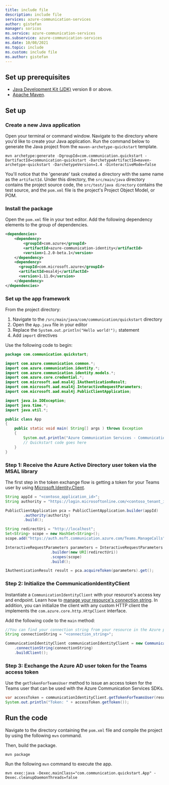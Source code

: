 ```yaml
---
title: include file
description: include file
services: azure-communication-services
author: gistefan
manager: soricos
ms.service: azure-communication-services
ms.subservice: azure-communication-services
ms.date: 10/08/2021
ms.topic: include
ms.custom: include file
ms.author: gistefan
---
```


## Set up prerequisites

- [Java Development Kit (JDK)](/azure/developer/java/fundamentals/java-jdk-install) version 8 or above.
- [Apache Maven](https://maven.apache.org/download.cgi).

## Set up

### Create a new Java application

Open your terminal or command window. Navigate to the directory where you'd like to create your Java application. Run the command below to generate the Java project from the `maven-archetype-quickstart` template.

```console
mvn archetype:generate -DgroupId=com.communication.quickstart -DartifactId=communication-quickstart -DarchetypeArtifactId=maven-archetype-quickstart -DarchetypeVersion=1.4 -DinteractiveMode=false
```

You'll notice that the 'generate' task created a directory with the same name as the `artifactId`. Under this directory, the `src/main/java` directory contains the project source code, the `src/test/java directory` contains the test source, and the `pom.xml` file is the project's Project Object Model, or POM.

### Install the package

Open the `pom.xml` file in your text editor. Add the following dependency elements to the group of dependencies.

```xml
<dependencies>
    <dependency>
        <groupId>com.azure</groupId>
        <artifactId>azure-communication-identity</artifactId>
        <version>1.2.0-beta.1</version>
    </dependency>
    <dependency>
      <groupId>com.microsoft.azure</groupId>
      <artifactId>msal4j</artifactId>
      <version>1.11.0</version>
    </dependency>
</dependencies>
```

### Set up the app framework

From the project directory:

1. Navigate to the `/src/main/java/com/communication/quickstart` directory
1. Open the `App.java` file in your editor
1. Replace the `System.out.println("Hello world!");` statement
1. Add `import` directives

Use the following code to begin:

```java
package com.communication.quickstart;

import com.azure.communication.common.*;
import com.azure.communication.identity.*;
import com.azure.communication.identity.models.*;
import com.azure.core.credential.*;
import com.microsoft.aad.msal4j.IAuthenticationResult;
import com.microsoft.aad.msal4j.InteractiveRequestParameters;
import com.microsoft.aad.msal4j.PublicClientApplication;

import java.io.IOException;
import java.time.*;
import java.util.*;

public class App
{
    public static void main( String[] args ) throws Exception
    {
        System.out.println("Azure Communication Services - Communication access token Quickstart");
        // Quickstart code goes here
    }
}
```

### Step 1: Receive the Azure Active Directory user token via the MSAL library

The first step in the token exchange flow is getting a token for your Teams user by using [Microsoft.Identity.Client](../../../active-directory/develop/reference-v2-libraries.md).

```java
String appId = "<contoso_application_id>";
String authority = "https://login.microsoftonline.com/<contoso_tenant_id>";

PublicClientApplication pca = PublicClientApplication.builder(appId)
        .authority(authority)
        .build();

String redirectUri = "http://localhost";
Set<String> scope = new HashSet<String>();
scope.add("https://auth.msft.communication.azure.com/Teams.ManageCalls");

InteractiveRequestParameters parameters = InteractiveRequestParameters
                    .builder(new URI(redirectUri))
                    .scopes(scope)
                    .build();

IAuthenticationResult result = pca.acquireToken(parameters).get();
```

### Step 2: Initialize the CommunicationIdentityClient

Instantiate a `CommunicationIdentityClient` with your resource's access key and endpoint. Learn how to [manage your resource's connection string](../create-communication-resource.md#store-your-connection-string). In addition, you can initialize the client with any custom HTTP client the implements the `com.azure.core.http.HttpClient` interface.

Add the following code to the `main` method:

```java
//You can find your connection string from your resource in the Azure portal
String connectionString = "<connection_string>";

CommunicationIdentityClient communicationIdentityClient = new CommunicationIdentityClientBuilder()
    .connectionString(connectionString)
    .buildClient();
```

### Step 3: Exchange the Azure AD user token for the Teams access token

Use the `getTokenForTeamsUser` method to issue an access token for the Teams user that can be used with the Azure Communication Services SDKs.

```java
var accessToken = communicationIdentityClient.getTokenForTeamsUser(result.accessToken());
System.out.println("Token: " + accessToken.getToken());
```

## Run the code

Navigate to the directory containing the `pom.xml` file and compile the project by using the following `mvn` command.

Then, build the package.

```console
mvn package
```

Run the following `mvn` command to execute the app.

```console
mvn exec:java -Dexec.mainClass="com.communication.quickstart.App" -Dexec.cleanupDaemonThreads=false
```
